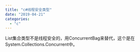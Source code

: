 ```yaml
---
title: "c#线程安全类型"
date: "2019-04-21"
categories: 
  - "c"
---
```


List集合类型不是线程安全的，用ConcurrentBag来替代，这个是在System.Collections.Concurrent中。
